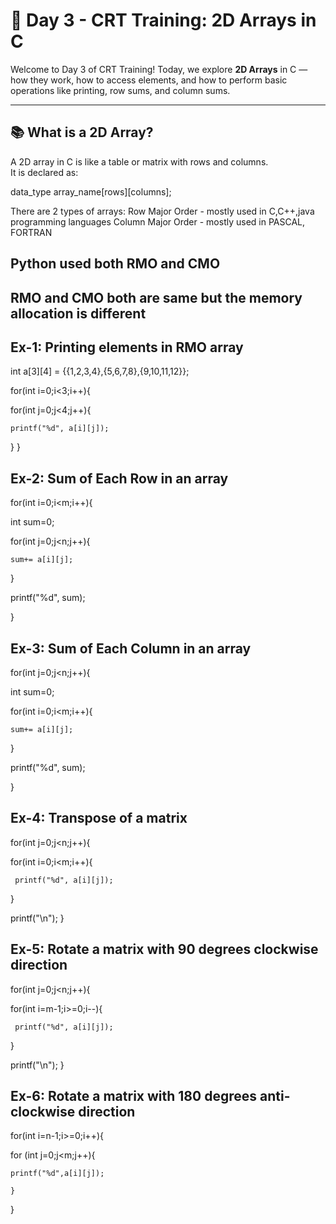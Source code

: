 # 📘 Day 3 - CRT Training: 2D Arrays in C

Welcome to Day 3 of CRT Training! Today, we explore **2D Arrays** in C — how they work, how to access elements, and how to perform basic operations like printing, row sums, and column sums.

---

## 📚 What is a 2D Array?

A 2D array in C is like a table or matrix with rows and columns.  
It is declared as:

data_type array_name[rows][columns];

There are 2 types of arrays:
    Row Major Order - mostly used in C,C++,java programming languages
    Column Major Order - mostly used in PASCAL, FORTRAN

## Python used both RMO and CMO    
## RMO and CMO both are same but the memory allocation is different 

## Ex-1: Printing elements in RMO array

int a[3][4] = {{1,2,3,4},{5,6,7,8},{9,10,11,12}};

for(int i=0;i<3;i++){

  for(int j=0;j<4;j++){
  
    printf("%d", a[i][j]);
    
   }
}

## Ex-2: Sum of Each Row in an array


for(int i=0;i<m;i++){

  int sum=0;
  
  for(int j=0;j<n;j++){

    sum+= a[i][j];
    
   }
   
   printf("%d", sum);
   
}

## Ex-3: Sum of Each Column in an array

for(int j=0;j<n;j++){

  int sum=0;
  
  for(int i=0;i<m;i++){

    sum+= a[i][j];
    
   }
   
   printf("%d", sum);
   
}

## Ex-4: Transpose of a matrix

for(int j=0;j<n;j++){

  
  for(int i=0;i<m;i++){

     printf("%d", a[i][j]);
    
   }
   
   printf("\n");
}

## Ex-5: Rotate a matrix with 90 degrees clockwise direction

for(int j=0;j<n;j++){

  
  for(int i=m-1;i>=0;i--){

     printf("%d", a[i][j]);
    
   }
   
   printf("\n");
}

## Ex-6: Rotate a matrix with 180 degrees anti-clockwise direction

for(int i=n-1;i>=0;i++){

  for (int j=0;j<m;j++){
  
    printf("%d",a[i][j]);
    
    }
  }

  
